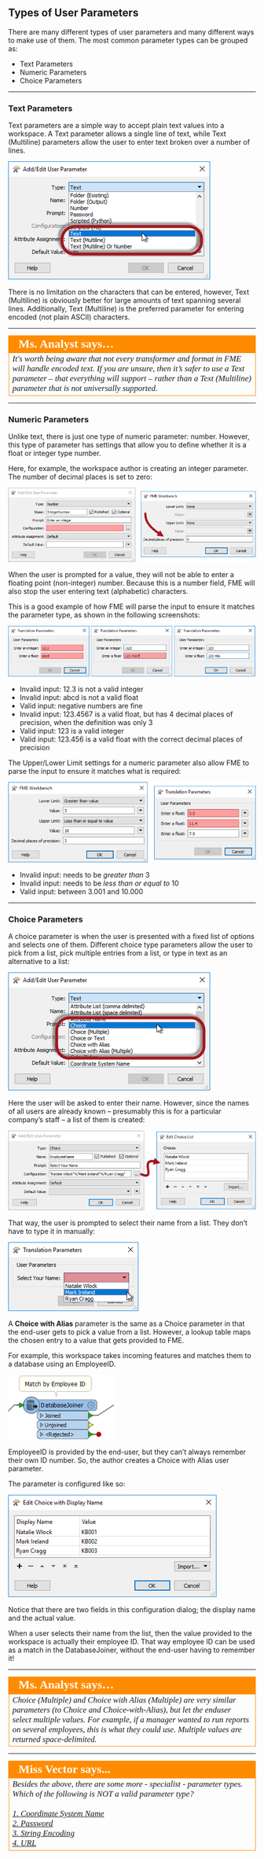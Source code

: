 ## Types of User Parameters ##

There are many different types of user parameters and many different ways to make use of them. The most common parameter types can be grouped as:

- Text Parameters
- Numeric Parameters
- Choice Parameters

---

### Text Parameters ###

Text parameters are a simple way to accept plain text values into a workspace. A Text parameter allows a single line of text, while Text (Multiline) parameters allow the user to enter text broken over a number of lines.

![](./Images/Img4.011.TextParameterTypes.png)

There is no limitation on the characters that can be entered, however, Text (Multiline) is obviously better for large amounts of text spanning several lines. Additionally, Text (Multiline) is the preferred parameter for entering encoded (not plain ASCII) characters.

---

<table style="border-spacing: 0px">
<tr>
<td style="vertical-align:middle;background-color:darkorange;border: 2px solid darkorange">
<i class="fa fa-quote-left fa-lg fa-pull-left fa-fw" style="color:white;padding-right: 12px;vertical-align:text-top"></i>
<span style="color:white;font-size:x-large;font-weight: bold;font-family:serif">Ms. Analyst says…</span>
</td>
</tr>

<tr>
<td style="border: 1px solid darkorange">
<span style="font-family:serif; font-style:italic; font-size:larger">
It's worth being aware that not every transformer and format in FME will handle encoded text. If you are unsure, then it’s safer to use a Text parameter – that everything will support – rather than a Text (Multiline) parameter that is not universally supported.
</span>
</td>
</tr>
</table>

---

### Numeric Parameters ###

Unlike text, there is just one type of numeric parameter: number. However, this type of parameter has settings that allow you to define whether it is a float or integer type number.

Here, for example, the workspace author is creating an integer parameter. The number of decimal places is set to zero:

![](./Images/Img4.012.NumberParameterInteger.png) <!-- ** Update Screenshot-->

When the user is prompted for a value, they will not be able to enter a floating point (non-integer) number. Because this is a number field, FME will also stop the user entering text (alphabetic) characters.

This is a good example of how FME will parse the input to ensure it matches the parameter type, as shown in the following screenshots:

![](./Images/Img4.013.BadNumericInput.png)

- Invalid input: 12.3 is not a valid integer
- Invalid input: abcd is not a valid float
- Valid input: negative numbers are fine
- Invalid input: 123.4567 is a valid float, but has 4 decimal places of precision, when the definition was only 3
- Valid input: 123 is a valid integer
- Valid input: 123.456 is a valid float with the correct decimal places of precision

The Upper/Lower Limit settings for a numeric parameter also allow FME to parse the input to ensure it matches what is required:

![](./Images/Img4.014.NumericInputLimits.png)

- Invalid input: needs to be *greater than* 3
- Invalid input: needs to be *less than or equal to* 10
- Valid input: between 3.001 and 10.000

---

### Choice Parameters ###

A choice parameter is when the user is presented with a fixed list of options and selects one of them. Different choice type parameters allow the user to pick from a list, pick multiple entries from a list, or type in text as an alternative to a list:

![](./Images/Img4.015.ChoiceParameterTypes.png)

Here the user will be asked to enter their name. However, since the names of all users are already known – presumably this is for a particular company’s staff – a list of them is created:

![](./Images/Img4.016.ChoiceParameterSetup.png)


That way, the user is prompted to select their name from a list. They don’t have to type it in manually:

![](./Images/Img4.017.ChoiceParameterConfiguration.png)


A **Choice with Alias** parameter is the same as a Choice parameter in that the end-user gets to pick a value from a list. However, a lookup table maps the chosen entry to a value that gets provided to FME.

For example, this workspace takes incoming features and matches them to a database using an EmployeeID.

![](./Images/Img4.018.JoinerMatchByID.png)

EmployeeID is provided by the end-user, but they can’t always remember their own ID number. So, the author creates a Choice with Alias user parameter.

The parameter is configured like so:

![](./Images/Img4.019.ChoiceWithAliasConfigDialog.png)


Notice that there are two fields in this configuration dialog; the display name and the actual value.

When a user selects their name from the list, then the value provided to the workspace is actually their employee ID. That way employee ID can be used as a match in the DatabaseJoiner, without the end-user having to remember it!

---

<table style="border-spacing: 0px">
<tr>
<td style="vertical-align:middle;background-color:darkorange;border: 2px solid darkorange">
<i class="fa fa-quote-left fa-lg fa-pull-left fa-fw" style="color:white;padding-right: 12px;vertical-align:text-top"></i>
<span style="color:white;font-size:x-large;font-weight: bold;font-family:serif">Ms. Analyst says…</span>
</td>
</tr>

<tr>
<td style="border: 1px solid darkorange">
<span style="font-family:serif; font-style:italic; font-size:larger">
Choice (Multiple) and Choice with Alias (Multiple) are very similar parameters (to Choice and Choice-with-Alias), but let the enduser select multiple values. For example, if a manager wanted to run reports on several employees, this is what they could use. Multiple values are returned space-delimited.
</span>
</td>
</tr>
</table>

---

<!--Person X Says Section-->

<table style="border-spacing: 0px">
<tr>
<td style="vertical-align:middle;background-color:darkorange;border: 2px solid darkorange">
<i class="fa fa-quote-left fa-lg fa-pull-left fa-fw" style="color:white;padding-right: 12px;vertical-align:text-top"></i>
<span style="color:white;font-size:x-large;font-weight: bold;font-family:serif">Miss Vector says...</span>
</td>
</tr>

<tr>
<td style="border: 1px solid darkorange">
<span style="font-family:serif; font-style:italic; font-size:larger">
Besides the above, there are some more - specialist - parameter types. Which of the following is NOT a valid parameter type? 
<br><br><a href="http://52.73.3.37/fmedatastreaming/Manual/QAResponse2017.fmw?chapter=11&question=3&answer=1&DestDataset_TEXTLINE=C%3A%5CFMEOutput%5CQAResponse.html">1. Coordinate System Name</a>
<br><a href="http://52.73.3.37/fmedatastreaming/Manual/QAResponse2017.fmw?chapter=11&question=3&answer=2&DestDataset_TEXTLINE=C%3A%5CFMEOutput%5CQAResponse.html">2. Password</a>
<br><a href="http://52.73.3.37/fmedatastreaming/Manual/QAResponse2017.fmw?chapter=11&question=3&answer=3&DestDataset_TEXTLINE=C%3A%5CFMEOutput%5CQAResponse.html">3. String Encoding</a>
<br><a href="http://52.73.3.37/fmedatastreaming/Manual/QAResponse2017.fmw?chapter=11&question=3&answer=4&DestDataset_TEXTLINE=C%3A%5CFMEOutput%5CQAResponse.html">4. URL</a>
</span>
</td>
</tr>
</table>

